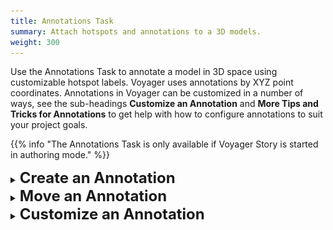 ```yaml
---
title: Annotations Task
summary: Attach hotspots and annotations to a 3D models.
weight: 300
---
```


Use the Annotations Task to annotate a model in 3D space using customizable hotspot labels. Voyager uses annotations by XYZ point coordinates. Annotations in Voyager can be customized in a number of ways, see the sub-headings **Customize an Annotation** and **More Tips and Tricks for Annotations** to get help with how to configure annotations to suit your project goals. 

{{% info "The Annotations Task is only available if Voyager Story is started in authoring mode." %}}


<details>
 <summary><b><font size="+2">Create an Annotation</font></u></b></summary>  

<img align="right" width="400" src="annotations-create.png">

1. In the $\color{red}{Top\text{ }Toolbar}$, click the ‘Annotations’ button.
2. Click on the 3D model in the $\color{lime}{Explorer\text{ }Window}$ in order to activate the Task Window. (N.B, if you have multiple models in the scene you need to select the one that will be associated with that specific annotation)
3. In the $\color{fuchsia}{Task\text{ }Window}$ click the ‘+ Create’ button.
4. Now, click anywhere on the 3D model in the $\color{lime}{Explorer\text{ }Window}$ to create your first annotation.
5. Go back to the $\color{fuchsia}{Task\text{ }Window}$ and click the ‘Select’ button to deactivate the creation mode.
6. Click the $\color{red}{Save\text{ }Workspace}$ button in the upper right area of the workspace.
</details>

<details>
 <summary><b><font size="+2">Move an Annotation</font></u></b></summary> 


<img align="right" width="400" src="annotations-move.png">

1. Click the ‘Move’ button in the $\color{fuchsia}{Task\text{ }Window}$.
	* N.B. Make sure you have selected the correct annotation from the list of annotations. It will be highlighted in blue. 
2. In the $\color{lime}{Explorer\text{ }Window}$, click anywhere else on the model. The annotation should have moved to where you just clicked.
3. If you are satisfied with the location of the annotation then click the ‘Select’ button in the $\color{fuchsia}{Task\text{ }Window}$ to deactivate the ‘move’ mode.
4. Click the $\color{red}{Save\text{ }Worspace}$ button in the upper right area of the workspace.
</details>

<details>
 <summary><b><font size="+2">Customize an Annotation</font></u></b></summary>

<img align="right" width="250" src="annotations-settings.png">

Annotations can be customized to suit the specific needs of the project. Below are basic parameters within the $\color{fuchsia}{Task\text{ }Window}$ that can be set for each annotation created. 

<details>
 <summary><b>1. Style</b> - The basic style of the annotation</summary>
 
* Standard - Only a title for the annotation is displayed 
* Circle - Annotation Titles are hidden until clicked. You can add lead, connect an article and add a Marker. 
* Extended - Annotation titles are displayed but can be clicked to display the lead text and/or the connected article.   

</details>

<details>
 <summary><b>2. Scale</b> - Changes the size of the annotation</summary> 

* Only for Standard and Extended Style Annotations 
* Changes the length of the tail (distance between annotation label and the selected location on the model)

</details>

<details>
 <summary><b>3. Offset</b> - Changes the position of the annotation</summary> 

* For all Annotation Styles 
* Changes the distance of the Annotation (including the tail) from your selected spot on the 3D model.

</details>

<details>
 <summary><b>4. Color</b> - Sets the color of the annotation</summary> 
 
* For all Annotation Styles 
* RGB values to adjust the color of the annotation accent color
* useful for when you have annotation subgroups distinguished by color 

<details>
 <summary><b>5. Image</b> - Displays an image with the annotation</summary> 
 
 * For Extended Annotation Style only 
 * Drag/drop into the annotation label field or write the file path of the image
 * Max height of image is 120 px 
 * Includes the entry of credit/caption and alt text 
 
 </details>
 
 <details>
 <summary><b>6. Audio</b> - Displays an image with the annotation</summary> 

 * Need to add a New Audio Element using the Audio Task Button in Top Toolbar 
 * Is NOT Narration 
 * The audio elements will then be visible in the dropdown option 
 
 </details>

<details>
 <summary><b>6. Marker</b> - Small label for circle-style annotations</summary> 
 
* Only for Circle Annotation Style 
* Add numbers, letters or words to the circle

</details>

<details>
 <summary><b>7. Language</b> - Defines the language of the annotation</summary> 
 
* When using multiple languages, changes the language for editing the settings.

 </details>	
 
 <details>
 <summary><b>8. Article</b> - Select an article to be displayed with the annotation</summary>
 
* For Circle and Extended Annotation Styles 
* Can only be used once articles exist in the project 
* Creates a 'Read more' link within an annotation that will open to a single Article that you specify from the drop-down list

 </details>	
	 
<details>
 <summary><b>9. Tags</b> - The tags associated with the annotation</summary>
 
* For all Annotation Styles 
* When you have many annotations in the 3D scene you can create subgroups for the annotations (tag)
* Just enter the name of the group in the Tags Field of your annotation and repeat this word exactly for the other annotations that fit into that group
* An annotation can have multiple tags (or groups)
* Multiple tags must be separated by a comma 

 </details>	
 
<details>
 <summary><b>10. Title</b> - The title text of the annotation</summary>
 
* For all Annotation Styles 
* Enter the name of the annotation 

    </details>	
	
<details>
 <summary><b>11. Lead</b> - The lead text of the annotation.</summary>
 
* For Circle and Extended Annotation Styles 
* Space for adding short descriptions with further descriptive details  
* Can be as long you want but best to keep it short
* Tip: If using both a Lead and Article Link it is a good idea to add an extra space under your lead by hitting enter after your last word in the Lead Text field. This creates extra space for the 'Read more' text and there isn't overlap
 </details>
 

<details>
 <summary><b><font size="+2">More Tips and Tricks for Annotations</font></u></b></summary> 	
 
 
It is also possible to further customize annotation settings within Voyager Story. These objective-driven instructions will be helpful for accomplishing more with annotations. 
 
 <details>
 <summary><b>How Do I...enable annotations by default when the page loads</b></summary>

<img align="right" width="400" src="annotations-visible.png">

1. Click on the Settings button in the $\color{red}{Top\text{ }Toolbar}$
2. In the $\color{orange}{Media\text{ }Window}$, click on the Navigator tab and then select 'VScene' at the top of the list. 
3. In the $\color{fuchsia}{Task\text{ }Window}$, find the 'Viewer' →  'Annotations' → 'Visible' Setting and click on the word 'false' so that it changes to 'true'
4. Click on the Capture button in the $\color{red}{Top\text{ }Toolbar}$ 
5. In the $\color{fuchsia}{Task\text{ }Window}$, click on the 'Capture Button'
	* N.B. Clicking capture will capture everything that is set up in the scene so make sure the model is positioned in the way you want it to look when a user loads the webpage. It may also affect other aspects of the viewer/model so be careful when using the capture button.
6. $\color{red}{Save\text{ }Workspace}$ and reload the page to make sure the annotations are now visible by default. 

    </details>

<details>
 <summary><b>How Do I...link an annotation with an article</b></summary>

<img align="right" width="400" src="annotations-article.png">

1. Click on the ‘Annotations’ button in the $\color{red}{Top\text{ }Toolbar}$
2. In the $\color{fuchsia}{Task\text{ }Window}$, click on the annotation you wish to link 
3. If you haven’t already done so, change the annotation Style from ‘Standard’ to ‘Extended’
4. Within the $\color{fuchsia}{Task\text{ }Window}$, find the field labeled ‘Article’. Click on the ‘(none)’ text next to it. 
5. Within the pop-up window, click on the article you wish to link from the list provided. 
6. $\color{red}{Save\text{ }Workspace}$
    </details>
    
<details>
 <summary><b>How Do I...subgroup annotations by using the Tag feature</b></summary>
 
 <img align="right" width="400" src="annotations-tag.png">

1. Click on the ‘Annotations’ button in the $\color{red}{Top\text{ }Toolbar}$ 
2. In the $\color{fuchsia}{Task\text{ }Window}$, click on the individual annotation to display its properties
3. Find where it says ‘Tags’ and click on the empty field. 
4. Manually enter the annotation sub-group name you would like. 
    * N.B. If using multiple tags per annotation label, make sure the tags are separated by a comma
5. Repeat for the other annotations you wish to be in that same sub-group. 
    * N.B. Make sure the spelling is correct for each one so that the annotations are properly categorized. 
    * You can have as many sub-groups as you like. 
6. $\color{red}{Save\text{ }Workspace}$>
    
    </details>

<details>
 <summary><b>How Do I...make only certain tags visible on load</b></summary>

 <img align="right" width="400" src="annotations-active.png">

1. Click on the Settings button in the $\color{red}{Top\text{ }Toolbar}$
2. In the $\color{orange}{Media\text{ }Window}$, click on the Navigator tab and then select 'VScene' at the top of the list. 
3. In the $\color{fuchsia}{Task\text{ }Window}$, find the ‘Viewer’ → ‘Tags’ Settings, find the field that corresponds to ‘Active’ 
4. Enter the exact names of the tags that you wish to be visible by default when the page is loaded 
    * N.B. Make sure the tags are separated by a comma 
5. Click on the ‘Capture’ button in the $\color{red}{Top\text{ }Toolbar}$* 
6. In the $\color{fuchsia}{Task\text{ }Window}$, click on the 'Capture Button'
    * N.B. Clicking 'Capture' will record everything that is set up in the scene so make sure the model is positioned in the way you want it to look when a user loads the webpage. It may also affect other aspects of the viewer/model so be careful when using the capture button.
7. $\color{red}{Save\text{ }Workspace}$ and reload the page to make sure the specific annotations you want are now visible by default.

    </details>

<details>
 <summary><b>How Do I...reorder the annotation tags</b></summary>

 <img align="right" width="400" src="annotations-sorted.png">
 
1. Click on the Settings button in the $\color{red}{Top\text{ }Toolbar}$
2. In the $\color{orange}{Media\text{ }Window}$, click on the Navigator tab and then select 'VScene' at the top of the list. 
3. In the $\color{fuchsia}{Task\text{ }Window}$, find the ‘Viewer’ → ‘Tags’ Settings, find the field that corresponds to ‘Sorted’ 
4. Enter the exact names of the tags in the order that you wish for them to appear in the button groups 
    * N.B. Make sure the tags are separated by a comma 
5. Click on the ‘Capture’ button in the $\color{red}{Top\text{ }Toolbar}$* 
6. In the $\color{fuchsia}{Task\text{ }Window}$, click on the 'Capture Button'
    * N.B. Clicking 'Capture' will record everything that is set up in the scene so make sure the model is positioned in the way you want it to look when a user loads the webpage. It may also affect other aspects of the viewer/model so be careful when using the capture button.
7. $\color{red}{Save\text{ }Workspace}$ and reload the page to make sure the specific annotations you want are now visible by default. 

</details>

<details>
 <summary><b>How Do I...make tags viewable one at a time</b></summary>
 

 <img align="right" width="400" src="annotations-radio.png">

1. Click on the Settings button in the $\color{red}{Top\text{ }Toolbar}$
2. In the $\color{orange}{Media\text{ }Window}$, click on the Navigator tab and then select 'VScene' at the top of the list. 
3. In the $\color{fuchsia}{Task\text{ }Window}$, find the ‘Viewer’ → ‘Tags’ Settings, find the field that corresponds to ‘Radio’ 
4. Click on the word ‘False’ so that it now says ‘True’ 
    * N.B. the default setting of false means that all tags can be viewed simultaneously
5. Click on the ‘Capture’ button in the $\color{red}{Top\text{ }Toolbar}$* 
6. In the $\color{fuchsia}{Task\text{ }Window}$, click on the 'Capture Button'
    * N.B. Clicking 'Capture' will record everything that is set up in the scene so make sure the model is positioned in the way you want it to look when a user loads the webpage. It may also affect other aspects of the viewer/model so be careful when using the capture button.
7. $\color{red}{Save\text{ }Workspace}$ and reload the page to make sure the specific annotations you want are now visible by default. 

</details>
